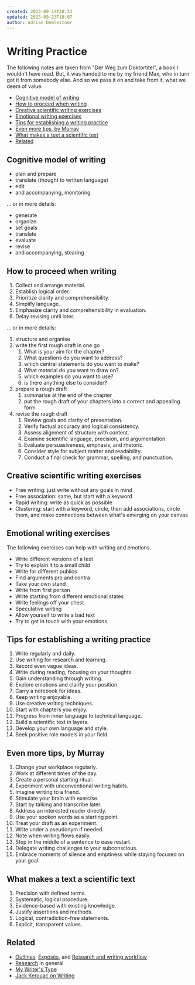 ```yaml
---
created: 2023-09-14T20:34
updated: 2023-09-23T18:07
author: Adrian Demleitner
---
```

# Writing Practice
The following notes are taken from "Der Weg zum Doktortitel", a book I wouldn't have read. But, it was handed to me by my friend Max, who in turn got it from somebody else. And so we pass it on and take from it, what we deem of value.

- [Cognitive model of writing](#cognitive-model-of-writing)
- [How to proceed when writing](#how-to-proceed-when-writing)
- [Creative scientific writing exercises](#creative-scientific-writing-exercises)
- [Emotional writing exercises](#emotional-writing-exercises)
- [Tips for establishing a writing practice](#tips-for-establishing-a-writing-practice)
- [Even more tips, by Murray](#even-more-tips-by-murray)
- [What makes a text a scientific text](#what-makes-a-text-a-scientific-text)
- [Related](#related)

## Cognitive model of writing
- plan and prepare
- translate (thought to written language)
- edit
- and accompanying, monitoring

… or in more details:

- generate
- organize
- set goals
- translate
- evaluate
- revise
- and accompanying, stearing

## How to proceed when writing
1. Collect and arrange material.
2. Establish logical order.
3. Prioritize clarity and comprehensibility.
4. Simplify language.
5. Emphasize clarity and comprehensibility in evaluation.
6. Delay revising until later.

… or in more details:

1. structure and organise
2. write the first rough draft in one go
	1. What is your aim for the chapter?
	2. What questions do you want to address?
	3. which central statements do you want to make?
	4. What material do you want to draw on?
	5. which examples do you want to use?
	6. is there anything else to consider?
3. prepare a rough draft
	1. summarise at the end of the chapter
	2. put the rough draft of your chapters into a correct and appealing form
4. revise the rough draft
	1. Review goals and clarity of presentation.
	2. Verify factual accuracy and logical consistency.
	3. Assess alignment of structure with content.
	4. Examine scientific language, precision, and argumentation.
	5. Evaluate persuasiveness, emphasis, and rhetoric.
	6. Consider style for subject matter and readability.
	7. Conduct a final check for grammar, spelling, and punctuation.

## Creative scientific writing exercises
- Free writing: just write without any goals in mind
- Free association: same, but start with a keyword
- Rapid writing: write as quick as possible
- Clustering: start with a keyword, circle, then add associations, circle them, and make connections between what's emerging on your canvas

## Emotional writing exercises
The following exercises can help with writing and emotions.

- Write different versions of a text
- Try to explain it to a small child
- Write for different publics
- Find arguments pro and contra
- Take your own stand
- Write from first person
- Write starting from different emotional states
- Write feelings off your chest
- Speculative writing
- Allow yourself to write a bad text
- Try to get in touch with your emotions

## Tips for establishing a writing practice
1. Write regularly and daily.
2. Use writing for research and learning.
3. Record even vague ideas.
4. Write during reading, focusing on your thoughts.
5. Gain understanding through writing.
6. Explore emotions and clarify your position.
7. Carry a notebook for ideas.
8. Keep writing enjoyable.
9. Use creative writing techniques.
10. Start with chapters you enjoy.
11. Progress from inner language to technical language.
12. Build a scientific text in layers.
13. Develop your own language and style.
14. Seek positive role models in your field.

## Even more tips, by Murray
1. Change your workplace regularly.
2. Work at different times of the day.
3. Create a personal starting ritual.
4. Experiment with unconventional writing habits.
5. Imagine writing to a friend.
6. Stimulate your brain with exercise.
7. Start by talking and transcribe later.
8. Address an interested reader directly.
9. Use your spoken words as a starting point.
10. Treat your draft as an experiment.
11. Write under a pseudonym if needed.
12. Note when writing flows easily.
13. Stop in the middle of a sentence to ease restart.
14. Delegate writing challenges to your subconscious.
15. Embrace moments of silence and emptiness while staying focused on your goal.

## What makes a text a scientific text
1. Precision with defined terms.
2. Systematic, logical procedure.
3. Evidence-based with existing knowledge.
4. Justify assertions and methods.
5. Logical, contradiction-free statements.
6. Explicit, transparent values.

## Related 
- [Outlines](notes/Outlines.md), [Exposés](notes/Exposés.md), and [Research and writing workflow](notes/Research%20and%20writing%20workflow.md)
- [Research](notes/Research.md) in general
- [My Writer's Type](notes/My%20Writer's%20Type.md)
- [Jack Kerouac on Writing](notes/Jack%20Kerouac%20on%20Writing.md)